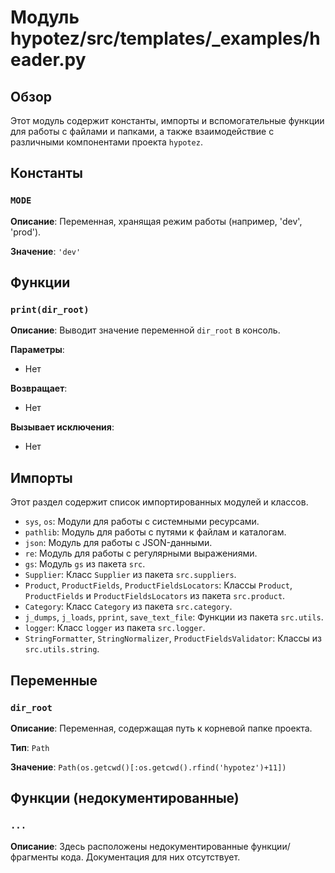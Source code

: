 # Модуль hypotez/src/templates/_examples/header.py

## Обзор

Этот модуль содержит константы, импорты и вспомогательные функции для работы с файлами и папками, а также взаимодействие с различными компонентами проекта `hypotez`.

## Константы

### `MODE`

**Описание**:  Переменная, хранящая режим работы (например, 'dev', 'prod').

**Значение**: `'dev'`


## Функции

### `print(dir_root)`

**Описание**: Выводит значение переменной `dir_root` в консоль.

**Параметры**:

- Нет


**Возвращает**:

- Нет


**Вызывает исключения**:

- Нет


## Импорты

Этот раздел содержит список импортированных модулей и классов.

- `sys`, `os`: Модули для работы с системными ресурсами.
- `pathlib`: Модуль для работы с путями к файлам и каталогам.
- `json`: Модуль для работы с JSON-данными.
- `re`: Модуль для работы с регулярными выражениями.
- `gs`: Модуль `gs` из пакета `src`.
- `Supplier`: Класс `Supplier` из пакета `src.suppliers`.
- `Product`, `ProductFields`, `ProductFieldsLocators`: Классы `Product`, `ProductFields` и `ProductFieldsLocators` из пакета `src.product`.
- `Category`: Класс `Category` из пакета `src.category`.
- `j_dumps`, `j_loads`, `pprint`, `save_text_file`: Функции из пакета `src.utils`.
- `logger`: Класс `logger` из пакета `src.logger`.
- `StringFormatter`, `StringNormalizer`, `ProductFieldsValidator`: Классы из `src.utils.string`.



## Переменные

### `dir_root`

**Описание**:  Переменная, содержащая путь к корневой папке проекта.

**Тип**: `Path`

**Значение**: `Path(os.getcwd()[:os.getcwd().rfind('hypotez')+11])`



## Функции (недокументированные)

### `...`

**Описание**:  Здесь расположены недокументированные функции/фрагменты кода. Документация для них отсутствует.